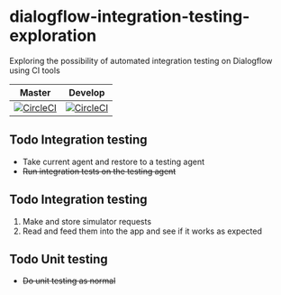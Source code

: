 # dialogflow-integration-testing-exploration
Exploring the possibility of automated integration testing on Dialogflow using CI tools

| Master  | Develop   |
|:-:|:-:|
|  [![CircleCI](https://circleci.com/gh/j-c-levin/dialogflow-testing-exploration/tree/master.svg?style=svg)](https://circleci.com/gh/j-c-levin/dialogflow-testing-exploration/tree/master) | [![CircleCI](https://circleci.com/gh/j-c-levin/dialogflow-testing-exploration/tree/develop.svg?style=svg)](https://circleci.com/gh/j-c-levin/dialogflow-testing-exploration/tree/develop)  |

## Todo Integration testing

* Take current agent and restore to a testing agent
* ~~Run integration tests on the testing agent~~



## Todo Integration testing

1) Make and store simulator requests
2) Read and feed them into the app and see if it works as expected

## Todo Unit testing

* ~~Do unit testing as normal~~